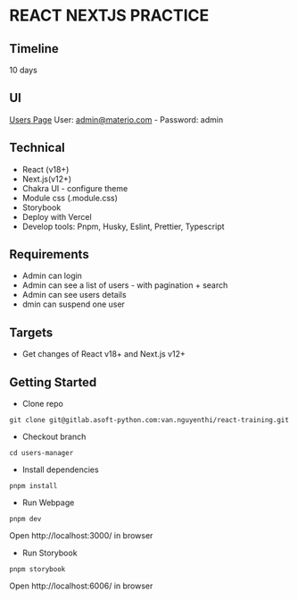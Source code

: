 # REACT NEXTJS PRACTICE

## Timeline

10 days

## UI

[Users Page](https://demos.themeselection.com/materio-mui-react-nextjs-admin-template/demo-1/login/)
User: admin@materio.com - Password: admin

## Technical

- React (v18+)
- Next.js(v12+)
- Chakra UI - configure theme
- Module css (.module.css)
- Storybook
- Deploy with Vercel
- Develop tools: Pnpm, Husky, Eslint, Prettier, Typescript

## Requirements

- Admin can login
- Admin can see a list of users - with pagination + search
- Admin can see users details
- dmin can suspend one user

## Targets

- Get changes of React v18+ and Next.js v12+

## Getting Started

- Clone repo

```
git clone git@gitlab.asoft-python.com:van.nguyenthi/react-training.git
```

- Checkout branch

```
cd users-manager
```

- Install dependencies

```
pnpm install
```

- Run Webpage

```
pnpm dev
```

Open http://localhost:3000/ in browser


- Run Storybook

```
pnpm storybook
```

Open http://localhost:6006/ in browser
